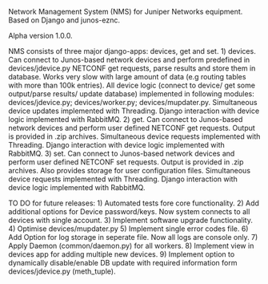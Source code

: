 Network Management System (NMS) for Juniper Networks equipment.
Based on Django and junos-eznc.

Alpha version 1.0.0.

NMS consists of three major django-apps: devices, get and set.
    1) devices. Can connect to Junos-based network devices and perform predefined in devices/jdevice.py NETCONF get
    requests, parse results and store them in database. Works very slow with large amount of data (e.g routing tables
    with more than 100k entries). All device logic (connect to device/ get some output/parse results/ update database)
    implemented in following modules: devices/jdevice.py; devices/worker.py; devices/mupdater.py.
    Simultaneous device updates implemented with Threading.
    Django interaction with device logic implemented with RabbitMQ.
    2) get. Can connect to Junos-based network devices and perform user defined NETCONF get requests. Output is provided
    in .zip archives.
    Simultaneous device requests implemented with Threading.
    Django interaction with device logic implemented with RabbitMQ.
    3) set. Can connect to Junos-based network devices and perform user defined NETCONF set requests. Output is provided
    in .zip archives. Also provides storage for user configuration files.
    Simultaneous device requests implemented with Threading.
    Django interaction with device logic implemented with RabbitMQ.

TO DO for future releases:
    1) Automated tests fore core functionality.
    2) Add additional options for Device password/keys. Now system connects to all devices with single account.
    3) Implement software upgrade functionality.
    4) Optimise devices/mupdater.py
    5) Implement single error codes file.
    6) Add Option for log storage in seperate file. Now all logs are console only.
    7) Apply Daemon (common/daemon.py) for all workers.
    8) Implement view in devices app for adding multiple new devices.
    9) Implement option to dynamically disable/enable DB update with required information form devices/jdevice.py
    (meth_tuple).
